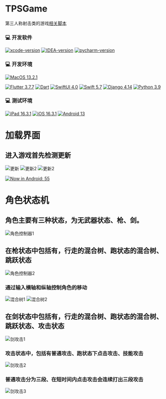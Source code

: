 # TPSGame
第三人称射击类的游戏[相关脚本](https://github.com/dyx77421088/TPSGameScript)
### 💻 开发软件

[![xcode-version](https://img.shields.io/badge/xcode-14.2%20-brightgreen?style=flat-square)](https://developer.apple.com/cn/xcode)
[![IDEA-version](https://img.shields.io/badge/IDEA-2022.3.3%20-brightgreen?style=flat-square)](https://www.jetbrains.com.cn/idea)
[![pycharm-version](https://img.shields.io/badge/pycharm-2022.3.3%20-brightgreen?style=flat-square)](https://www.jetbrains.com.cn/pycharm)

### 💻 开发环境

[![MacOS 13.2.1](https://img.shields.io/badge/MacOS%2013.2.1-4F4F4F?style=flat-square&logo=apple&logoColor=FFFFFF&labelColor=4F4F4F)](https://www.apple.com.cn/macos/ventura)

[![Flutter 3.7.7](https://img.shields.io/badge/Flutter%203.7.7-4F4F4F?style=flat-square&logo=flutter&logoColor=70CEF8&labelColor=4F4F4F)](https://flutter.dev)
[![Dart](https://img.shields.io/badge/Dart%202.19.4-4F4F4F?style=flat-square&logo=dart&logoColor=5BB3F0&labelColor=4F4F4F)](https://dart.dev)
[![SwiftUI 4.0](https://img.shields.io/badge/SwiftUI%204.0-4F4F4F?style=flat-square&logo=swift&logoColor=61D4E7&labelColor=4F4F4F)](https://developer.apple.com/cn/xcode/swiftui)
[![Swift 5.7](https://img.shields.io/badge/Swift%205.7-4F4F4F?style=flat-square&logo=swift&labelColor=4F4F4F)](https://developer.apple.com/cn/swift)
[![Django 4.14](https://img.shields.io/badge/Django%204.14-4F4F4F?style=flat-square&logo=Django&labelColor=4F4F4F)](https://www.djangoproject.com)
[![Python 3.9](https://img.shields.io/badge/Python%203.9-4F4F4F?style=flat-square&logo=Python&labelColor=4F4F4F)](https://www.python.org)

### 💻 测试环境

[![iPad 16.3.1](https://img.shields.io/badge/iPad%2016.3.1-4F4F4F?style=flat-square&logo=apple&logoColor=FFFFFF&labelColor=4F4F4F)](https://www.apple.com.cn/ipados/ipados-16)
[![iOS 16.3.1](https://img.shields.io/badge/iOS%2016.3.1-4F4F4F?style=flat-square&logo=apple&logoColor=FFFFFF&labelColor=4F4F4F)](https://www.apple.com.cn/ios/ios-16)
[![Android 13](https://img.shields.io/badge/Android%2013-00C000?style=flat-square&logo=android&logoColor=FFFFFF&labelColor=00C000)](https://www.android.com/android-13)


# 加载界面
## 进入游戏首先检测更新
![更新](https://github.com/dyx77421088/TPSGame/assets/46596598/e9fe9ba5-8baa-4cf6-8c9e-cffce3d14b95)
![更新2](https://github.com/dyx77421088/TPSGame/assets/46596598/acdb1ee4-ded2-409c-8654-c8fd59766b5c)
![更新2](https://github.com/dyx77421088/TPSGame/assets/46596598/acdb1ee4-ded2-409c-8654-c8fd59766b5c)

[![Now in Android: 55](https://i.ytimg.com/vi/BRjFy6ViTvE/maxresdefault.jpg)](https://youtu.be/BRjFy6ViTvE "加载")
# 角色状态机
## 角色主要有三种状态，为无武器状态、枪、剑。
![角色控制器1](https://github.com/dyx77421088/TPSGame/assets/46596598/3771308f-1b0a-49f1-a406-b862118f703a)
## 在枪状态中包括有，行走的混合树、跑状态的混合树、跳跃状态
![角色控制器2](https://github.com/dyx77421088/TPSGame/assets/46596598/4d05bdf7-14cf-4b13-a85a-0146477edb33)
### 通过输入横轴和纵轴控制角色的移动
![混合树1](https://github.com/dyx77421088/TPSGame/assets/46596598/be59f882-50e6-4087-988e-d8b8f2b0b5fb)  ![混合树2](https://github.com/dyx77421088/TPSGame/assets/46596598/c4bed4ae-926d-4091-85ac-7fad9be05b81)

## 在剑状态中包括有，行走的混合树、跑状态的混合树、跳跃状态、攻击状态
![剑攻击1](https://github.com/dyx77421088/TPSGame/assets/46596598/473b7177-f65d-4fd9-ade5-c3b729807fb6)
### 攻击状态中，包括有普通攻击、跑状态下点击攻击、技能攻击
![剑攻击2](https://github.com/dyx77421088/TPSGame/assets/46596598/a2e1656d-cf7e-428f-a4cf-925ac458f30b)
### 普通攻击分为三段、在短时间内点击攻击会连续打出三段攻击
![剑攻击3](https://github.com/dyx77421088/TPSGame/assets/46596598/f29feb78-3893-41f3-b9bb-09e26c5108a2)

